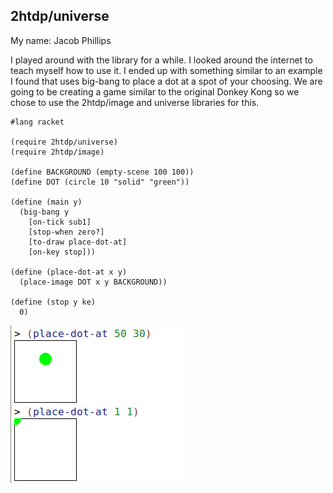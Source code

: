 ## 2htdp/universe
My name: Jacob Phillips

I played around with the library for a while. I looked around the internet to teach myself how to use it. I ended up with something similar to an example I found that uses big-bang to place a dot at a spot of your choosing. We are going to be creating a game similar to the original Donkey Kong so we chose to use the 2htdp/image and universe libraries for this.
```
#lang racket

(require 2htdp/universe)
(require 2htdp/image)

(define BACKGROUND (empty-scene 100 100))
(define DOT (circle 10 "solid" "green"))
 
(define (main y)
  (big-bang y
    [on-tick sub1]
    [stop-when zero?]
    [to-draw place-dot-at]
    [on-key stop]))
 
(define (place-dot-at x y)
  (place-image DOT x y BACKGROUND))
 
(define (stop y ke)
  0)
```
![Place Dot](/Selection_004.png?raw=true "Place Dot")
